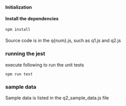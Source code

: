 #### Initialization

#### Install the dependencies 
```
npm install 
```

#### 
Source code is in the q{num}.js, such as q1.js and q2.js 

### running the jest 
execute following to run the unit tests
```
npm run test 
```

### sample data 
Sample data is listed in the q2_sample_data.js file 

